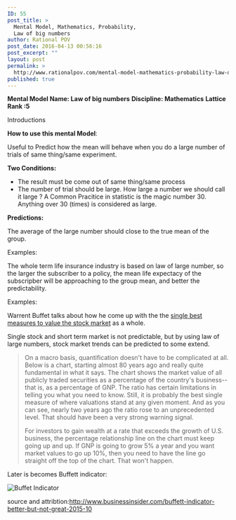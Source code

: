 ```yaml
---
ID: 55
post_title: >
  Mental Model, Mathematics, Probability,
  Law of big numbers
author: Rational POV
post_date: 2016-04-13 00:56:16
post_excerpt: ""
layout: post
permalink: >
  http://www.rationalpov.com/mental-model-mathematics-probability-law-of-big-numbers-2/
published: true
---
```

**Mental Model Name: Law of big numbers** **Discipline: Mathematics** **Lattice Rank :5**

Introductions

****How to use this mental Model****:

Useful to Predict how the mean will behave when you do a large number of trials of same thing/same experiment.

**Two Conditions:**

*   The result must be come out of same thing/same process
*   The number of trial should be large. How large a number we should call it large ? A Common Pracitice in statistic is the magic number 30. Anything over 30 (times) is considered as large.

**Predictions:**

The average of the large number should close to the true mean of the group.

Examples:

The whole term life insurance industry is based on law of large number, so the larger the subscriber to a policy, the mean life expectacy of the subscripber will be approaching to the group mean, and better the predictability.

Examples:

Warrent Buffet talks about how he come up with the the [single best measures to value the stock market][1] as a whole.

Single stock and short term market is not predictable, but by using law of large numbers, stock market trends can be predicted to some extend.

> On a macro basis, quantification doesn't have to be complicated at all. Below is a chart, starting almost 80 years ago and really quite fundamental in what it says. The chart shows the market value of all publicly traded securities as a percentage of the country's business--that is, as a percentage of GNP. The ratio has certain limitations in telling you what you need to know. Still, it is probably the best single measure of where valuations stand at any given moment. And as you can see, nearly two years ago the ratio rose to an unprecedented level. That should have been a very strong warning signal.
> 
> For investors to gain wealth at a rate that exceeds the growth of U.S. business, the percentage relationship line on the chart must keep going up and up. If GNP is going to grow 5% a year and you want market values to go up 10%, then you need to have the line go straight off the top of the chart. That won't happen.

Later is becomes Buffett indicator:

![Buffet Indicator][2]

source and attribtion:http://www.businessinsider.com/buffett-indicator-better-but-not-great-2015-10

 [1]: http://archive.fortune.com/magazines/fortune/fortune_archive/2001/12/10/314691/index.htm
 [2]: http://static4.businessinsider.com/image/56336b28bd86ef18008c5f4f-907-659/screen%20shot%202015-10-30%20at%209.05.08%20am.png